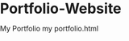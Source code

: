 # Portfolio-Website
My Portfolio
my portfolio.html
<!DOCTYPE html>
<html lang="en">
<head>
    <meta charset="UTF-8">
    <meta name="viewport" content="width=device-width, initial-scale=1.0">
        <title>
            SWAYTHA M     
        </title>
        <link rel="icon" href="https://pngimg.com/uploads/letter_s/letter_s_PNG50.png">
        <style>
            body,html{
                margin:0;
                margin-top: 0;
                padding: 0;
            }
            header{
                margin:0;
                padding: 20px;
                margin-bottom: 40px;
                background-color: black;
            }
            body{
            background-image:url('https://img.freepik.com/premium-photo/laptop-computer-with-software-programming-code_77417-3915.jpg'); 
            background-size: cover;
            background-repeat: no-repeat;
            height:100vh;


            }
            .pen{
                font-size: 20px;
            }
            .pg{
                margin-top: 0px;
                margin-bottom: 0px;
                margin-right: 40px;
            }
            h3{
                color:chartreuse;
                font-size: 20px;
                margin-bottom: 10px;
                margin: 10px;
            }
            li{
                margin-bottom: 10px;
            }
            h1{
                margin:0;
            }
            .about{
                color:cornsilk;
                font-size: 20px;
                margin-left: 20px;
                margin-top: 0px;
                font-family:cursive;
                margin-bottom: 10px;
            }
            ul{
                color:beige;
                margin-bottom: 30px;

            }
            footer{
                margin:10px;
                margin-top: 100px;
                color: aqua;
            }
            
            </style>
    </head>
    <body>
        <header>
         <h1 style="color:beige">SWAYTHA M</h1>  <hr style="color:black"> 
         <h2 style="color:burlywood" class="pg">Web Developer | Designer | Programmer </h2>
        </header>
        <main>
            <h3>About Me :</h3>
            <pre class="about">Hi! I'm Swaytha, a passionate web developer with experience in creating dynamic and responsive websites 
and also skilled in problem solving  and very much passionate about coding.
            </pre>
            <h3>SKILLS :</h3>
            <ul type="disc">
                <div class="pen">
                <li>HTML</li>
                <li>CSS</li>
                <li>Javascript</li>
                <li>Problem solving</li>
                <li>Communication skills</li>
                <li>C++ Programmer</li>
                </div>
            </ul>
            <section>
                <h3>Contact Details</h3>
                <ul type="square">
                <li style="font-size: 20px;">Email : swaytha06@gmail.com</li>
                
                </ul>
            </section>
            <footer>
                &copy;
                 2025 Swaytha.All rights reserved.
            </footer>

        </main>
    </body>
</html>
